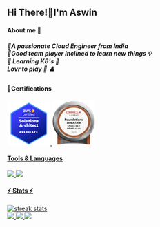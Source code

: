 <h2> Hi There!👋I'm Aswin </h2>

<h4 aling="left">About me 💫 </h4>
<h5 align="left">💠A passionate Cloud Engineer from India <br> 🔆Good team player inclined to learn new things 💡
<br>🏹 Learning K8's 🧊 <br> Lovr to play 🏸 ♟️</h5>
<h4> 🎯Certifications</h4>
  <a href="https://www.credly.com/badges/faea1319-741b-489e-aad7-5898bff37e75/public_url![aws-certified-solutions-architect-associate]">
  <img width="100" height="100" img src="Certs/aws-certified-solutions-architect-associate-114px.png"> 
  </a>
  <a href="https://brm-certview.oracle.com/ords/certview/ScoreReport?ssn=OC4803569&registrationID=58617442">
  <img width="100" height="104" img src="Certs/oracle-cloud-infrastructure-badge.png">  
 <h4>Tools & Languages</h4>  <img src="https://skillicons.dev/icons?i=html,vscode,github,gitlab,docker,terraform,aws,azure,ansible,jenkins,maven" />
  <img src="https://skillicons.dev/icons?i=python,prometheus,sentry,grafana,packer" /><br>


<div align=left>
 <h4>⚡ Stats ⚡</h4>
<img width=390 src="https://github-readme-streak-stats-salesp07.vercel.app/?user=aswinkumarsivanandam&count_private=true&theme=react&border_radius=10" alt="streak stats"/>
</div>

  <a href="mailto:aswinkumarsivanandam@gmail.com">
    <img src="https://img.shields.io/badge/Gmail-333333?style=for-the-badge&logo=gmail&logoColor=red" />
  </a>
  <a href="https://www.linkedin.com/in/aswin-kumar-sivanandam-674481ab/" target="_blank">
    <img src="https://img.shields.io/badge/LinkedIn-0077B5?style=for-the-badge&logo=linkedin&logoColor=white" target="_blank" />
  </a>
  <a href="https://github.com/Aswinkumarsivanandam/" target="_blank">
     <img src="https://img.shields.io/badge/Portfolio-FF5722?style=for-the-badge&logo=todoist&logoColor=white" target="_blank" /> 
  </a>

